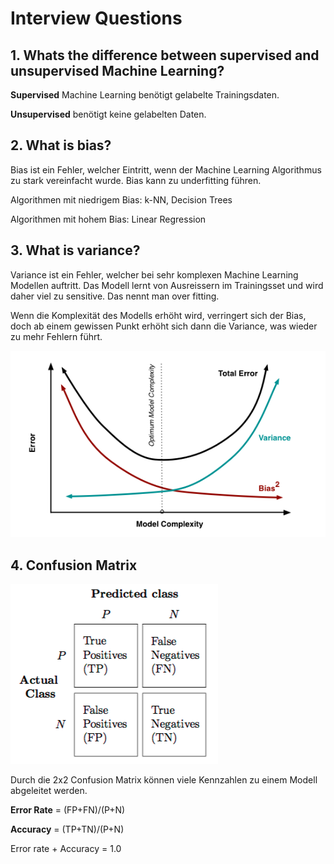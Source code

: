 # Interview Questions

## 1. Whats the difference between supervised and unsupervised Machine Learning?

**Supervised** Machine Learning benötigt gelabelte Trainingsdaten.

**Unsupervised** benötigt keine gelabelten Daten.

## 2. What is bias?
Bias ist ein Fehler, welcher Eintritt, wenn der Machine Learning Algorithmus zu stark vereinfacht wurde. Bias kann zu underfitting
führen.

Algorithmen mit niedrigem Bias: k-NN, Decision Trees

Algorithmen mit hohem Bias: Linear Regression

## 3. What is variance?

Variance ist ein Fehler, welcher bei sehr komplexen Machine Learning Modellen auftritt. Das Modell lernt von Ausreissern
im Trainingsset und wird daher viel zu sensitive. Das nennt man
over fitting.

Wenn die Komplexität des Modells erhöht wird, verringert sich der
Bias, doch ab einem gewissen Punkt erhöht sich dann die Variance, 
was wieder zu mehr Fehlern führt.

![](bias-variance.png)

## 4. Confusion Matrix

![](confusion-matrix.png)

Durch die 2x2 Confusion Matrix können viele Kennzahlen zu einem
Modell abgeleitet werden.

**Error Rate** = (FP+FN)/(P+N)

**Accuracy** = (TP+TN)/(P+N)

Error rate + Accuracy = 1.0

